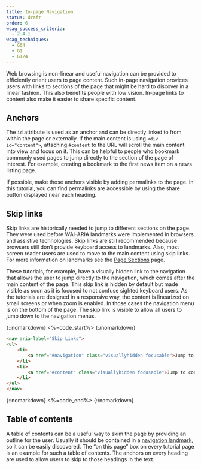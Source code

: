 ```yaml
---
title: In-page Navigation
status: draft
order: 6
wcag_success_criteria:
  - 2.4.1
wcag_techniques:
  - G64
  - G1
  - G124
---
```


Web browsing is non-linear and useful navigation can be provided to efficiently orient users to page content. Such in-page navigation provices users with links to sections of the page that might be hard to discover in a linear fashion. This also benefits people with low vision. In-page links to content also make it easier to share specific content.

## Anchors

The `id` attribute is used as an anchor and can be directly linked to from within the page or externally. If the main content is using `<div id="content">`, attaching `#content` to the URL will scroll the main content into view and focus on it. This can be helpful to people who bookmark commonly used pages to jump directly to the section of the page of interest. For example, creating a bookmark to the first news item on a news listing page.

If possible, make those anchors visible by adding permalinks to the page. In this tutorial, you can find permalinks are accessible by using the share button displayed near each heading.

## Skip links

Skip links are historically needed to jump to different sections on the page. They were used before WAI-ARIA landmarks were implemented in browsers and assistive technologies. Skip links are still recommended because browsers still don’t provide keyboard access to landmarks. Also, most screen reader users are used to move to the main content using skip links. For more information on landmarks see the [Page Sections](sections.html) page.

These tutorials, for example, have a visually hidden link to the navigation that allows the user to jump directly to the navigation, which comes after the main content of the page. This skip link is hidden by default but made visible as soon as it is focused to not confuse sighted keyboard users. As the tutorials are designed in a responsive way, the content is linearized on small screens or when zoom is enabled. In those cases the navigation menu is on the bottom of the page. The skip link is visible to allow all users to jump down to the navigation menus. 

{::nomarkdown}
<%=code_start%>
{:/nomarkdown}

~~~html
<nav aria-label="Skip Links">
<ul>
    <li>
        <a href="#navigation" class="visuallyhidden focusable">Jump to navigation</a>
    </li>
    <li>
        <a href="#content" class="visuallyhidden focusable">Jump to content</a>
    </li>
</ul>
</nav>
~~~

{::nomarkdown}
<%=code_end%>
{:/nomarkdown}

## Table of contents

A table of contents can be a useful way to skim the page by providing an outline for the user. Usually it should be contained in a [navigation landmark](sections.html#navigation), so it can be easily discovered. The “on this page” box on every tutorial page is an example for such a table of contents. The anchors on every heading are used to allow users to skip to those headings in the text.
